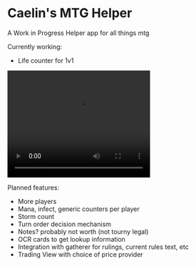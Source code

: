 # Caelin's MTG Helper
A Work in Progress Helper app for all things mtg

Currently working:
- Life counter for 1v1
<video width="320" height="240" controls>
<source src="demo.mp4" type="video/mp4">
</video>

Planned features:
- More players
- Mana, infect, generic counters per player
- Storm count
- Turn order decision mechanism
- Notes? probably not worth (not tourny legal)
- OCR cards to get lookup information
- Integration with gatherer for rulings, current rules text, etc
- Trading View with choice of price provider
